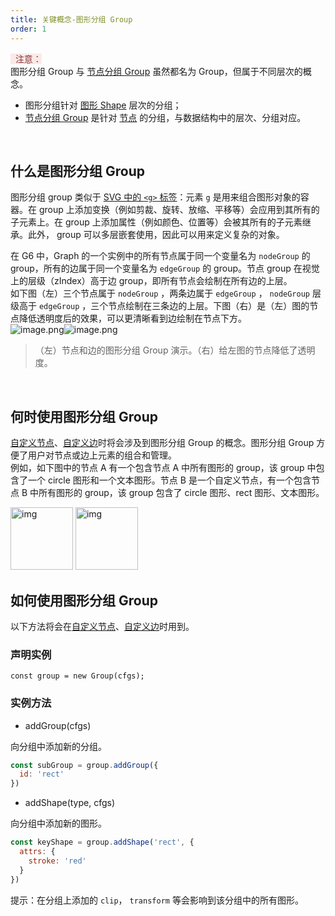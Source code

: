 ```yaml
---
title: 关键概念-图形分组 Group
order: 1
---
```


<span style="background-color: rgb(251, 233, 231); color: rgb(139, 53, 56)"> &nbsp;&nbsp;注意：</span>
<br />图形分组 Group 与 [节点分组 Group](https://www.yuque.com/antv/g6/inxeg8) 虽然都名为 Group，但属于不同层次的概念。

- 图形分组针对 [图形 Shape](https://www.yuque.com/antv/g6/shape-crycle) 层次的分组；
- [节点分组 Group](https://www.yuque.com/antv/g6/inxeg8) 是针对 [节点](https://www.yuque.com/antv/g6/internal-node) 的分组，与数据结构中的层次、分组对应。

<br />

## 什么是图形分组 Group
图形分组 group 类似于 [SVG 中的 ](https://developer.mozilla.org/zh-CN/docs/Web/SVG/Element/g)[`<g>`](https://developer.mozilla.org/zh-CN/docs/Web/SVG/Element/g)[ 标签](https://developer.mozilla.org/zh-CN/docs/Web/SVG/Element/g)：元素 `g` 是用来组合图形对象的容器。在 group 上添加变换（例如剪裁、旋转、放缩、平移等）会应用到其所有的子元素上。在 group 上添加属性（例如颜色、位置等）会被其所有的子元素继承。此外， group 可以多层嵌套使用，因此可以用来定义复杂的对象。

在 G6 中，Graph 的一个实例中的所有节点属于同一个变量名为 `nodeGroup` 的 group，所有的边属于同一个变量名为 `edgeGroup` 的 group。节点 group 在视觉上的层级（zIndex）高于边 group，即所有节点会绘制在所有边的上层。<br />如下图（左）三个节点属于 `nodeGroup`  ，两条边属于 `edgeGroup` ， `nodeGroup` 层级高于 `edgeGroup` ，三个节点绘制在三条边的上层。下图（右）是（左）图的节点降低透明度后的效果，可以更清晰看到边绘制在节点下方。<br />![image.png](https://cdn.nlark.com/yuque/0/2019/png/156681/1571022038208-ed60e526-4024-4296-a701-10baf12c1a96.png#align=left&display=inline&height=49&name=image.png&originHeight=98&originWidth=234&search=&size=11663&status=done&width=117)![image.png](https://cdn.nlark.com/yuque/0/2019/png/156681/1571022296480-7e52e970-eaf6-457c-a36e-bbe736f201d3.png#align=left&display=inline&height=39&name=image.png&originHeight=78&originWidth=228&search=&size=11263&status=done&width=114)
> （左）节点和边的图形分组 Group 演示。（右）给左图的节点降低了透明度。


<br />

## 何时使用图形分组 Group
[自定义节点](https://www.yuque.com/antv/g6/self-node)、[自定义边](https://www.yuque.com/antv/g6/self-edge)时将会涉及到图形分组 Group 的概念。图形分组 Group 方便了用户对节点或边上元素的组合和管理。<br />例如，如下图中的节点 A 有一个包含节点 A 中所有图形的 group，该 group 中包含了一个 circle 图形和一个文本图形。节点 B 是一个自定义节点，有一个包含节点 B 中所有图形的 group，该 group 包含了 circle 图形、rect 图形、文本图形。<br />

<img src='https://cdn.nlark.com/yuque/0/2019/png/156681/1571022867752-327b0c7e-6794-4e13-89d0-12f0639ca02b.png#align=left&display=inline&height=51&name=image.png&originHeight=102&originWidth=100&search=&size=8111&status=done&width=50' alt='img' width='100'/>
<img src='https://cdn.nlark.com/yuque/0/2019/png/156681/1571023091514-246a313d-1018-43f8-b8c2-f830d4756df1.png#align=left&display=inline&height=56&name=image.png&originHeight=112&originWidth=104&search=&size=10499&status=done&width=52' alt='img' width='100'/>

<br />

## 如何使用图形分组 Group
以下方法将会在[自定义节点](https://www.yuque.com/antv/g6/self-node)、[自定义边](https://www.yuque.com/antv/g6/self-edge)时用到。

### 声明实例
```
const group = new Group(cfgs);
```

### 实例方法

- addGroup(cfgs)

向分组中添加新的分组。

```javascript
const subGroup = group.addGroup({
  id: 'rect'
})
```

- addShape(type, cfgs)

向分组中添加新的图形。

```javascript
const keyShape = group.addShape('rect', {
  attrs: {
  	stroke: 'red'
  }
})
```


提示：在分组上添加的 `clip`， `transform` 等会影响到该分组中的所有图形。
